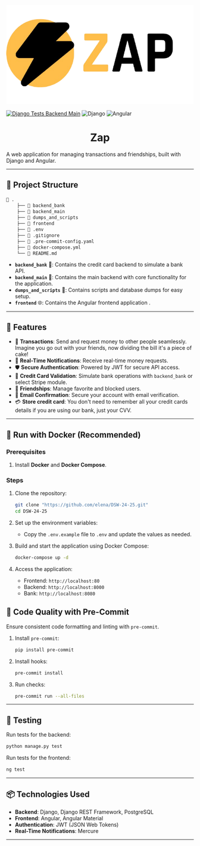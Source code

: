 <div align="center">
    <picture>
        <img alt="App logo" src="./frontend/src/assets/zap-logo.png" width="full">
    </picture>
</div>


[![Django Tests Backend Main](https://github.com/elena-17/DSW-24-25/actions/workflows/django-tests.yml/badge.svg)](https://github.com/elena-17/DSW-24-25/actions/workflows/django-tests.yml)
![Django](https://img.shields.io/badge/Django-092E20?style=flat&logo=django&logoColor=white)
![Angular](https://img.shields.io/badge/Angular-0F0F11?style=flat&logo=angular&logoColor=white)

<h1 align="center">Zap</h1>
A web application for managing transactions and friendships, built with Django and Angular.

---

## 📂 Project Structure

```
📂 .
    ├── 📂 backend_bank
    ├── 📂 backend_main
    ├── 📂 dumps_and_scripts
    ├── 📂 frontend
    ├── 📄 .env
    ├── 📄 .gitignore
    ├── 📄 .pre-commit-config.yaml
    ├── 📄 docker-compose.yml
    └── 📄 README.md
```

- **`backend_bank`** 🏦: Contains the credit card backend to simulate a bank API.
- **`backend_main`** 🔧: Contains the main backend with core functionality for the application.
- **`dumps_and_scripts`** 📂: Contains scripts and database dumps for easy setup.
- **`frontend`** 🌐: Contains the Angular frontend application .

---

## 🚀 Features

- 💸 **Transactions**: Send and request money to other people seamlessly. Imagine you go out with your friends, now dividing the bill it's a piece of cake!
- 🔔 **Real-Time Notifications**: Receive real-time money requests.
- 🛡️ **Secure Authentication**: Powered by JWT for secure API access.
- 🏦 **Credit Card Validation**: Simulate bank operations with `backend_bank` or select Stripe module.
- 🤝 **Friendships**: Manage favorite and blocked users.
- 📧 **Email Confirmation**: Secure your account with email verification.
- 💳 **Store credit card**: You don't need to remember all your credit cards details if you are using our bank, just your CVV.

---

## 🐋 Run with Docker (Recommended)

### Prerequisites

1. Install **Docker** and **Docker Compose**.

### Steps

1. Clone the repository:
    ```bash
    git clone "https://github.com/elena/DSW-24-25.git"
    cd DSW-24-25
    ```

2. Set up the environment variables:
    - Copy the `.env.example` file to `.env` and update the values as needed.

3. Build and start the application using Docker Compose:
    ```bash
    docker-compose up -d
    ```

4. Access the application:
    - Frontend: `http://localhost:80`
    - Backend: `http://localhost:8000`
    - Bank: `http://localhost:8080`


## 🧹 Code Quality with Pre-Commit

Ensure consistent code formatting and linting with `pre-commit`.

1. Install `pre-commit`:
   ```bash
   pip install pre-commit
   ```

2. Install hooks:
   ```bash
   pre-commit install
   ```

3. Run checks:
   ```bash
   pre-commit run --all-files
   ```

---


## 🧪 Testing

Run tests for the backend:

```bash
python manage.py test
```

Run tests for the frontend:

```bash
ng test
```

---


## 📦 Technologies Used

- **Backend**: Django, Django REST Framework, PostgreSQL
- **Frontend**: Angular, Angular Material
- **Authentication**: JWT (JSON Web Tokens)
- **Real-Time Notifications**: Mercure

---
